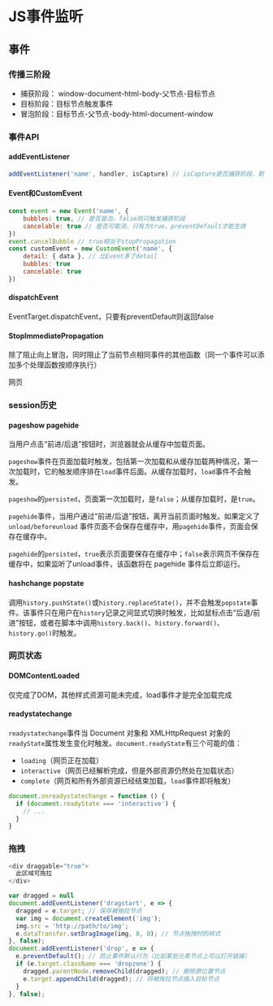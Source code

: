 # JS事件监听

## 事件

### 传播三阶段

- 捕获阶段： window-document-html-body-父节点-目标节点
- 目标阶段：目标节点触发事件
- 冒泡阶段：目标节点-父节点-body-html-document-window

### 事件API

#### addEventListener

```JavaScript
addEventListener('name', handler, isCapture) // isCapture是否捕获阶段，默认冒泡阶段
```

#### Event和CustomEvent

```JavaScript
const event = new Event('name', {
    bubbles: true, // 是否冒泡，false则只触发捕获阶段
    cancelable: true // 是否可取消，只有为true，preventDefault才能生效
})
event.cancelBubble // true相当于stopPropagation
const customEvent = new CustomEvent('name', {
    detail: { data }, // 比Event多了detail
    bubbles: true
    cancelable: true
})
```

#### dispatchEvent

EventTarget.dispatchEvent，只要有preventDefault则返回false

#### StopImmediatePropagation

除了阻止向上冒泡，同时阻止了当前节点相同事件的其他函数（同一个事件可以添加多个处理函数按顺序执行）

网页

### session历史

#### pageshow pagehide

当用户点击“前进/后退”按钮时，浏览器就会从缓存中加载页面。

`pageshow`事件在页面加载时触发，包括第一次加载和从缓存加载两种情况，第一次加载时，它的触发顺序排在`load`事件后面。从缓存加载时，`load`事件不会触发。

`pageshow`的`persisted`，页面第一次加载时，是`false`；从缓存加载时，是`true`。

`pagehide`事件，当用户通过“前进/后退”按钮，离开当前页面时触发。如果定义了`unload/beforeunload` 事件页面不会保存在缓存中，用`pagehide`事件，页面会保存在缓存中。 

`pagehide`的`persisted`，`true`表示页面要保存在缓存中；`false`表示网页不保存在缓存中，如果监听了unload事件，该函数将在 pagehide 事件后立即运行。

#### hashchange popstate

调用`history.pushState()`或`history.replaceState()`，并不会触发`popstate`事件。该事件只在用户在`history`记录之间显式切换时触发，比如鼠标点击“后退/前进”按钮，或者在脚本中调用`history.back()`、`history.forward()`、`history.go()`时触发。

### 网页状态

#### DOMContentLoaded

仅完成了DOM，其他样式资源可能未完成，load事件才是完全加载完成

#### readystatechange

`readystatechange`事件当 Document 对象和 XMLHttpRequest 对象的`readyState`属性发生变化时触发。`document.readyState`有三个可能的值：

- `loading`（网页正在加载）
- `interactive`（网页已经解析完成，但是外部资源仍然处在加载状态）
- `complete`（网页和所有外部资源已经结束加载，`load`事件即将触发）

```JavaScript
document.onreadystatechange = function () {
  if (document.readyState === 'interactive') {
    // ...
  }
}
```

### 拖拽

```JavaScript
<div draggable="true">
  此区域可拖拉
</div>

var dragged = null
document.addEventListener('dragstart', e => {
  dragged = e.target; // 保存被拖拉节点
  var img = document.createElement('img');
  img.src = 'http://path/to/img';
  e.dataTransfer.setDragImage(img, 0, 0); // 节点拖拽时的样式
}, false);
document.addEventListener('drop', e => {
  e.preventDefault(); // 防止事件默认行为（比如某些元素节点上可以打开链接）
  if (e.target.className === 'dropzone') {
    dragged.parentNode.removeChild(dragged); // 删除原位置节点
    e.target.appendChild(dragged); // 将被拖拉节点插入目标节点
  }
}, false);
```

